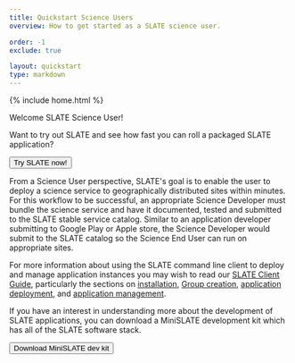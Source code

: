 ```yaml
---
title: Quickstart Science Users
overview: How to get started as a SLATE science user.

order: -1
exclude: true 

layout: quickstart
type: markdown
---
```

{% include home.html %}

Welcome SLATE Science User!  

Want to try out SLATE and see how fast you can roll a packaged SLATE application?

<div id="doc-call" class="container-fluid doc-call-container ">
    <div class="row doc-call-row">
        <div class="col-md-10 nofloat center-block">
            <div class="col-sm-9 text-center nofloat center-block">
                <a href="https://sandbox.slateci.io"><button class="btn btn-slate">Try SLATE now!</button></a>    
            </div>
        </div>
    </div>
</div>

From a Science User perspective, SLATE's goal is to enable the user to deploy a science service to geographically distributed sites within minutes.  For this workflow to be successful, an appropriate Science Developer must bundle the science service and have it documented, tested and submitted to the SLATE stable service catalog.  Similar to an application developer submitting to Google Play or Apple store, the Science Developer would submit to the SLATE catalog so the Science End User can run on appropriate sites.

For more information about using the SLATE command line client to deploy and manage application instances you may wish to read our <a href="http://slateci.io/docs/quickstart/slate-client.html">SLATE Client Guide</a>, particularly the sections on <a href="http://slateci.io/docs/quickstart/slate-client.html#installing-the-slate-client">installation</a>, <a href="http://slateci.io/docs/quickstart/slate-client.html#creating-a-group">Group creation</a>, <a href="http://slateci.io/docs/quickstart/slate-client.html#deploying-an-application">application deployment</a>, and <a href="http://slateci.io/docs/quickstart/slate-client.html#application-lifecycle">application management</a>. 

If you have an interest in understanding more about the development of SLATE applications, you can download a MiniSLATE development kit which has all of the SLATE software stack.  

<div id="doc-call" class="container-fluid doc-call-container ">
    <div class="row doc-call-row">
        <div class="col-md-10 nofloat center-block">
            <div class="col-sm-9 text-center nofloat center-block">
                <a href="https://github.com/slateci/minislate"><button class="btn btn-slate">Download MiniSLATE dev kit</button></a>    
            </div>
        </div>
    </div>
</div>
